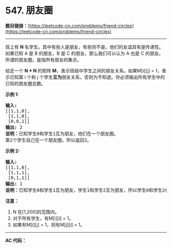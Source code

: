 # 547. 朋友圈

**题目链接：**[https://leetcode-cn.com/problems/friend-circles](https://leetcode-cn.com/problems/friend-circles)

---

<div class="content__1Y2H">
 <div class="notranslate">
  <p>班上有&nbsp;<strong>N&nbsp;</strong>名学生。其中有些人是朋友，有些则不是。他们的友谊具有是传递性。如果已知 A 是 B&nbsp;的朋友，B 是 C&nbsp;的朋友，那么我们可以认为 A 也是 C&nbsp;的朋友。所谓的朋友圈，是指所有朋友的集合。</p> 
  <p>给定一个&nbsp;<strong>N * N&nbsp;</strong>的矩阵&nbsp;<strong>M</strong>，表示班级中学生之间的朋友关系。如果M[i][j] = 1，表示已知第 i 个和 j 个学生<strong>互为</strong>朋友关系，否则为不知道。你必须输出所有学生中的已知的朋友圈总数。</p> 
  <p><strong>示例 1:</strong></p> 
  <pre class="language-text"><strong>输入:</strong> 
[[1,1,0],
 [1,1,0],
 [0,0,1]]
<strong>输出:</strong> 2 
<strong>说明：</strong>已知学生0和学生1互为朋友，他们在一个朋友圈。
第2个学生自己在一个朋友圈。所以返回2。
</pre> 
  <p><strong>示例 2:</strong></p> 
  <pre class="language-text"><strong>输入:</strong> 
[[1,1,0],
 [1,1,1],
 [0,1,1]]
<strong>输出:</strong> 1
<strong>说明：</strong>已知学生0和学生1互为朋友，学生1和学生2互为朋友，所以学生0和学生2也是朋友，所以他们三个在一个朋友圈，返回1。
</pre> 
  <p><strong>注意：</strong></p> 
  <ol> 
   <li>N 在[1,200]的范围内。</li> 
   <li>对于所有学生，有M[i][i] = 1。</li> 
   <li>如果有M[i][j] = 1，则有M[j][i] = 1。</li> 
  </ol> 
 </div>
</div>

---

**AC 代码：**

```java

```